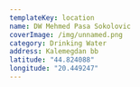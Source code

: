 ```yaml
---
templateKey: location
name: DW Mehmed Pasa Sokolovic
coverImage: /img/unnamed.png
category: Drinking Water
address: Kalemegdan bb
latitude: "44.824088"
longitude: "20.449247"
---
```

